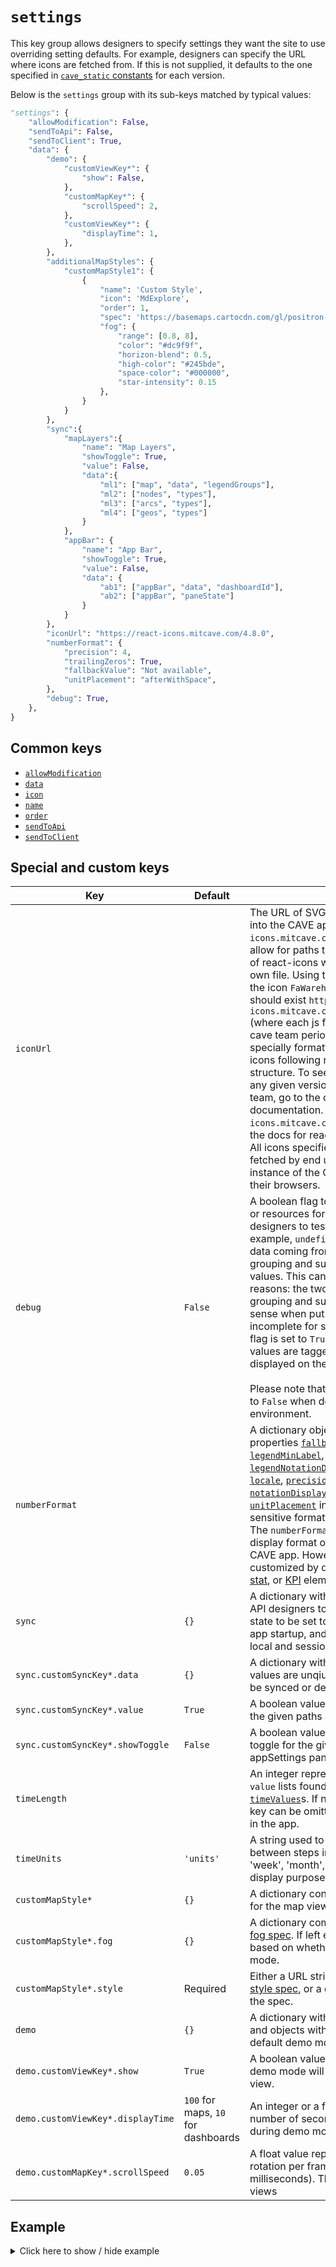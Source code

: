 # `settings`
This key group allows designers to specify settings they want the site to use overriding setting defaults. For example, designers can specify the URL where icons are fetched from. If this is not supplied, it defaults to the one specified in [`cave_static` constants](https://github.com/MIT-CAVE/cave_static/blob/main/src/utils/constants.js) for each version.

Below is the `settings` group with its sub-keys matched by typical values:
```py
"settings": {
    "allowModification": False,
    "sendToApi": False,
    "sendToClient": True,
    "data": {
        "demo": {
            "customViewKey*": {
                "show": False,
            },
            "customMapKey*": {
                "scrollSpeed": 2,
            },
            "customViewKey*": {
                "displayTime": 1,
            },
        },
        "additionalMapStyles": {
            "customMapStyle1": {
                {
                    "name": 'Custom Style',
                    "icon": 'MdExplore',
                    "order": 1,
                    "spec": 'https://basemaps.cartocdn.com/gl/positron-gl-style/style.json',
                    "fog": {
                        "range": [0.8, 8],
                        "color": "#dc9f9f",
                        "horizon-blend": 0.5,
                        "high-color": "#245bde",
                        "space-color": "#000000",
                        "star-intensity": 0.15
                    },
                }
            }
        },
        "sync":{
            "mapLayers":{
                "name": "Map Layers",
                "showToggle": True,
                "value": False,
                "data":{
                    "ml1": ["map", "data", "legendGroups"],
                    "ml2": ["nodes", "types"],
                    "ml3": ["arcs", "types"],
                    "ml4": ["geos", "types"]
                }
            },
            "appBar": {
                "name": "App Bar",
                "showToggle": True,
                "value": False,
                "data": {
                    "ab1": ["appBar", "data", "dashboardId"],
                    "ab2": ["appBar", "paneState"]
                }
            }
        },
        "iconUrl": "https://react-icons.mitcave.com/4.8.0",
        "numberFormat": {
            "precision": 4,
            "trailingZeros": True,
            "fallbackValue": "Not available",
            "unitPlacement": "afterWithSpace",
        },
        "debug": True,
    },
}
```

## Common keys
- [`allowModification`](../common_keys/common_keys.md#allowModification)
- [`data`](../common_keys/common_keys.md#data)
- [`icon`](../common_keys//common_keys.md#icon)
- [`name`](../common_keys/common_keys.md#name)
- [`order`](../common_keys//common_keys.md#order)
- [`sendToApi`](../common_keys/common_keys.md#sendToApi)
- [`sendToClient`](../common_keys/common_keys.md#sendToClient)

## Special and custom keys
Key | Default | Description
--- | ------- | -----------
<a name="iconUrl">`iconUrl`</a> | | The URL of SVG icon sources to be fetched into the CAVE app. EG: `https://react-icons.mitcave.com/4.8.0`. This URL should allow for paths that follow the folder pattern of react-icons with each icon getting its own file. Using the example url, and calling the icon `FaWarehouse` the following path should exist `https://react-icons.mitcave.com/4.8.0/fa/FaWarehouse.js` (where each js file is an svg object). The cave team periodically releases this specially formatted version of the react-icons following react-icons's versioning structure. To see the icons supported for any given version released by the CAVE team, go to the coresponding react-icons documentation. For `https://react-icons.mitcave.com/4.8.0` You would go to the docs for react icons `4.8.0`. Please note: All icons specified in the CAVE API are fetched by end users from this URL when an instance of the CAVE app starts running in their browsers.
<a name="debug">`debug`</a> | `False` | A boolean flag to include additional features or resources for CAVE App developers and designers to test a CAVE application. For example, `undefined` values can occur when data coming from two categories used for grouping and subgrouping have missing values. This can happen for one of two reasons: the two categories used for grouping and subgrouping don't make sense when put together, or the API data is incomplete for some data points. If the `debug` flag is set to `True`, inconsistent or missing values are tagged as `undefined` and displayed on the dashboard charts.<br><br>Please note that the `debug` flag must be set to `False` when deploying to a production environment.
<a name="number-format">`numberFormat`</a> | | A dictionary object that contains the properties [`fallbackValue`](../common_keys/common_keys.md#fallback-value), [`legendMaxLabel`](../common_keys/props.md#legend-max-label), [`legendMinLabel`](../common_keys/props.md#legend-min-label), [`legendNotation`](../common_keys/props.md#legend-notation), [`legendNotationDisplay`](../common_keys/props.md#legend-notation-display), [`legendPrecision`](../common_keys/props.md#legend-precision), [`locale`](../common_keys/common_keys.md#locale), [`precision`](../common_keys/common_keys.md#precision), [`notation`](../common_keys/common_keys.md#notation), [`notationDisplay`](../common_keys/common_keys.md#notation-display), [`trailingZeros`](../common_keys/common_keys.md#trailing-zeros), [`unit`](../common_keys/common_keys.md#unit), and [`unitPlacement`](../common_keys/common_keys.md#unit-placement) in order to enable language-sensitive formatting for numerical values. The `numberFormat` specification affects the display format of all numeric data in the CAVE app. However, these attributes can be customized by defining them within a [prop](props.md), [stat](../all_keys/stats.md), or [KPI](../all_keys/kpis.md) element.
<a name="sync">`sync`</a> | `{}` | A dictionary with key value pairs that allow API designers to specify paths within API state to be set to use local state on CAVE app startup, and to be toggled between local and session synchronized by users.
`sync.customSyncKey*.data` | `{}` | A dictionary with key value pairs, where values are unqiue paths in the API that can be synced or desynced.
`sync.customSyncKey*.value` | `True` | A boolean value that determines whether the given paths are synced on app startup
`sync.customSyncKey*.showToggle` | `False` | A boolean value that determines whether a toggle for the given paths is shown in the appSettings pane.
<a name="timeLength">`timeLength`</a> | | An integer representing the length of all `value` lists found in any supplied [`timeValues`](../common_keys/time_value.md)s. If no `timeValues` are used, this key can be omitted to hide the time selector in the app.
<a name="timeUnits">`timeUnits`</a> | `'units'` | A string used to describe each unit of time between steps in [`timeValues`](../common_keys/time_value.md)s (e.g. 'day', 'week', 'month', etc.). This is only used for display purposes.
`customMapStyle*` | `{}` | A dictionary containing custom style options for the map views.
`customMapStyle*.fog` | `{}` | A dictionary complying with the [Mapbox-GL fog spec](https://docs.mapbox.com/mapbox-gl-js/style-spec/fog/). If left empty default fog is used based on whether the user is in light or dark mode.
`customMapStyle*.style` | Required | Either a URL string pointing to a [Mapbox-GL style spec](https://docs.mapbox.com/mapbox-gl-js/style-spec/), or a dictionary complying with the spec.
<a name="demo">`demo`</a> | `{}` | A dictionary with appBar views as keys, and and objects with values that modify the default demo mode.
`demo.customViewKey*.show` | `True` | A boolean value that determines whether demo mode will automatically display this view.
`demo.customViewKey*.displayTime` | `100` for maps, `10` for dashboards | An integer or a float value representing the number of seconds to display the view during demo mode.
`demo.customMapKey*.scrollSpeed` | `0.05` | A float value representing degrees of rotation per frame (degrees per 13 milliseconds). This key only applies to map views

## Example

<details>
  <summary>Click here to show / hide example</summary>

```py
"settings": {
    "allowModification": False,
    "sendToApi": False,
    "sendToClient": True,
    "data": {
        "demo": {
            "map2": {
                "show": False,
            },
            "map1": {
                "scrollSpeed": 2,
            },
            "dash1": {
                "displayTime": 1,
            },
        },
        "sync":{
            "mapLayers":{
                "name": "Map Layers",
                "showToggle": True,
                "value": False,
                "data":{
                    "ml1": ["map", "data", "legendGroups"],
                    "ml2": ["nodes", "types"],
                    "ml3": ["arcs", "types"],
                    "ml4": ["geos", "types"],
                }
            },
            "appBar": {
                "name": "App Bar",
                "showToggle": True,
                "value": False,
                "data": {
                    "ab1": ["appBar", "data", "dashboardId"],
                    "ab2": ["appBar", "paneState"],
                }
            },
        },
        "iconUrl": "https://react-icons.mitcave.com/4.8.0",
        "numberFormat": {
            "precision": 4,
            "trailingZeros": False,
            "fallbackValue": "N/A",
            "unitPlacement": "afterWithSpace",
        },
        "debug": True,
    },
},
```
</details>
